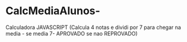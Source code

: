 # CalcMediaAlunos-
Calculadora JAVASCRIPT (Calcula 4 notas e dividi por 7 para chegar na media - se  media 7- APROVADO se nao REPROVADO) 
